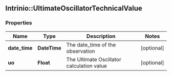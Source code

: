 ## Intrinio::UltimateOscillatorTechnicalValue

### Properties
Name | Type | Description | Notes
------------ | ------------- | ------------- | -------------
**date_time** | **DateTime** | The date_time of the observation | [optional] 
**uo** | **Float** | The Ultimate Oscillator calculation value | [optional] 


